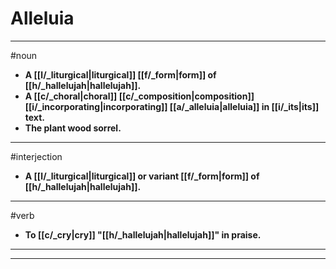 # Alleluia
---
#noun
- **A [[l/_liturgical|liturgical]] [[f/_form|form]] of [[h/_hallelujah|hallelujah]].**
- **A [[c/_choral|choral]] [[c/_composition|composition]] [[i/_incorporating|incorporating]] [[a/_alleluia|alleluia]] in [[i/_its|its]] text.**
- **The plant wood sorrel.**
---
#interjection
- **A [[l/_liturgical|liturgical]] or variant [[f/_form|form]] of [[h/_hallelujah|hallelujah]].**
---
#verb
- **To [[c/_cry|cry]] "[[h/_hallelujah|hallelujah]]" in praise.**
---
---
